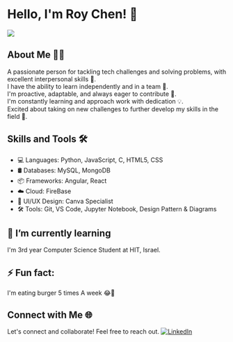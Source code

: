 # Hello, I'm Roy Chen! 👋
<img src="https://images.squarespace-cdn.com/content/v1/5769fc401b631bab1addb2ab/1541580611624-TE64QGKRJG8SWAIUS7NS/ke17ZwdGBToddI8pDm48kPoswlzjSVMM-SxOp7CV59BZw-zPPgdn4jUwVcJE1ZvWQUxwkmyExglNqGp0IvTJZamWLI2zvYWH8K3-s_4yszcp2ryTI0HqTOaaUohrI8PI6FXy8c9PWtBlqAVlUS5izpdcIXDZqDYvprRqZ29Pw0o/coding-freak.gif](https://storage-prod-cf-a.uploadnow.io/s3-proxy/HQZAiPfmJVRoubCUX88UMNvP9aj1/0d6d2a78-d23e-4521-a344-81e564f025f4?X-Amz-Algorithm=AWS4-HMAC-SHA256&X-Amz-Credential=cdd12e35bbd220303957dc5603a4cc8e%2F20230818%2Fauto%2Fs3%2Faws4_request&X-Amz-Date=20230818T173919Z&X-Amz-Expires=43200&X-Amz-Signature=05a5a9e4d4c8052cc2a5f04a008947a5cb0fc554c6d509df8808cbb112d1e960&X-Amz-SignedHeaders=host&bucketName=upnow-prod&token=eyJhbGciOiJSUzI1NiIsImtpZCI6IjYzODBlZjEyZjk1ZjkxNmNhZDdhNGNlMzg4ZDJjMmMzYzIzMDJmZGUiLCJ0eXAiOiJKV1QifQ.eyJwcm92aWRlcl9pZCI6ImFub255bW91cyIsImlzcyI6Imh0dHBzOi8vc2VjdXJldG9rZW4uZ29vZ2xlLmNvbS91cG5vdy1wcm9kIiwiYXVkIjoidXBub3ctcHJvZCIsImF1dGhfdGltZSI6MTY5MjM4MDI1NCwidXNlcl9pZCI6IkhRWkFpUGZtSlZSb3ViQ1VYODhVTU52UDlhajEiLCJzdWIiOiJIUVpBaVBmbUpWUm91YkNVWDg4VU1OdlA5YWoxIiwiaWF0IjoxNjkyMzgwMjU0LCJleHAiOjE2OTIzODM4NTQsImZpcmViYXNlIjp7ImlkZW50aXRpZXMiOnt9LCJzaWduX2luX3Byb3ZpZGVyIjoiYW5vbnltb3VzIn19.c9FcKPUKbrqldM2vdPAvfM7zXjO8k3hTTCFJJmrVhGrIA0WVYhQIoPOit_VoRgpn1KzVlEOl4uZq4MrLUp7vdJZD1_2QJVTmfrfgQyX6FTgmObLdIayDU5hH3_nTGy_bJQwiytbMq08qLbORZ6xiSBLTkT4v0V0NFw3EREN_xGBAo3moolzXIq3MWisKd5h7nYP-M6ZKNMXMA6BtqPAdD3zwmu7boKMEItgzvhNHmdrVeu2F6khR-_yt3gKC7EsKS6GnW0Ll8DuQRLT-gts6CdXPaYDhE5jglujgUSkBKjpSvs0re1t1b2BO-SE6eU0tDbkl0L8WHw2UzgQrVh5W5Q)https://storage-prod-cf-a.uploadnow.io/s3-proxy/HQZAiPfmJVRoubCUX88UMNvP9aj1/0d6d2a78-d23e-4521-a344-81e564f025f4?X-Amz-Algorithm=AWS4-HMAC-SHA256&X-Amz-Credential=cdd12e35bbd220303957dc5603a4cc8e%2F20230818%2Fauto%2Fs3%2Faws4_request&X-Amz-Date=20230818T173919Z&X-Amz-Expires=43200&X-Amz-Signature=05a5a9e4d4c8052cc2a5f04a008947a5cb0fc554c6d509df8808cbb112d1e960&X-Amz-SignedHeaders=host&bucketName=upnow-prod&token=eyJhbGciOiJSUzI1NiIsImtpZCI6IjYzODBlZjEyZjk1ZjkxNmNhZDdhNGNlMzg4ZDJjMmMzYzIzMDJmZGUiLCJ0eXAiOiJKV1QifQ.eyJwcm92aWRlcl9pZCI6ImFub255bW91cyIsImlzcyI6Imh0dHBzOi8vc2VjdXJldG9rZW4uZ29vZ2xlLmNvbS91cG5vdy1wcm9kIiwiYXVkIjoidXBub3ctcHJvZCIsImF1dGhfdGltZSI6MTY5MjM4MDI1NCwidXNlcl9pZCI6IkhRWkFpUGZtSlZSb3ViQ1VYODhVTU52UDlhajEiLCJzdWIiOiJIUVpBaVBmbUpWUm91YkNVWDg4VU1OdlA5YWoxIiwiaWF0IjoxNjkyMzgwMjU0LCJleHAiOjE2OTIzODM4NTQsImZpcmViYXNlIjp7ImlkZW50aXRpZXMiOnt9LCJzaWduX2luX3Byb3ZpZGVyIjoiYW5vbnltb3VzIn19.c9FcKPUKbrqldM2vdPAvfM7zXjO8k3hTTCFJJmrVhGrIA0WVYhQIoPOit_VoRgpn1KzVlEOl4uZq4MrLUp7vdJZD1_2QJVTmfrfgQyX6FTgmObLdIayDU5hH3_nTGy_bJQwiytbMq08qLbORZ6xiSBLTkT4v0V0NFw3EREN_xGBAo3moolzXIq3MWisKd5h7nYP-M6ZKNMXMA6BtqPAdD3zwmu7boKMEItgzvhNHmdrVeu2F6khR-_yt3gKC7EsKS6GnW0Ll8DuQRLT-gts6CdXPaYDhE5jglujgUSkBKjpSvs0re1t1b2BO-SE6eU0tDbkl0L8WHw2UzgQrVh5W5Q">

## About Me 🙋‍♂️

A passionate person for tackling tech challenges and solving problems, with excellent interpersonal skills 👥.<br/>
I have the ability to learn independently and in a team 🧠. <br/>I'm proactive, adaptable, and always eager to contribute 🚀.<br/>
I'm constantly learning and approach work with dedication 💡.<br/> Excited about taking on new challenges to further develop my skills in the field 🌟.<br/>

## Skills and Tools 🛠️

- 💻 Languages: Python, JavaScript, C, HTML5, CSS
- 🛢️ Databases: MySQL, MongoDB
- 📦 Frameworks: Angular, React
- ☁️ Cloud: FireBase
- 🎨 UI/UX Design: Canva Specialist
- 🛠️ Tools: Git, VS Code, Jupyter Notebook, Design Pattern & Diagrams

##  🌱 I’m currently learning 
I'm 3rd year Computer Science Student at HIT, Israel.

## ⚡ Fun fact: 
I'm eating burger 5 times A week 😂🍔


## Connect with Me 🌐

Let's connect and collaborate! Feel free to reach out.
[![LinkedIn](https://img.shields.io/badge/-LinkedIn-blue?style=flat-square&logo=linkedin&logoColor=white&link=https://www.linkedin.com/in/roychen651/)](https://www.linkedin.com/in/roychen651/)

